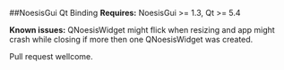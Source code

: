 ##NoesisGui Qt Binding
**Requires:** NoesisGui >= 1.3, Qt >= 5.4

**Known issues:** QNoesisWidget might flick when resizing and app might crash while closing if more then one QNoesisWidget was created.

Pull request wellcome.
